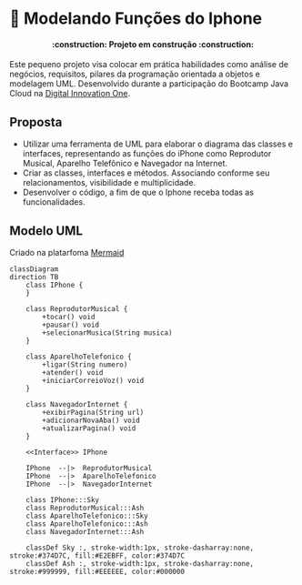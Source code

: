 # 📲 Modelando Funções do Iphone

<h4 align="center"> 
    :construction:  Projeto em construção  :construction:
</h4>

	
Este pequeno projeto visa colocar em prática habilidades como análise de negócios, requisitos, pilares da programação orientada a objetos e modelagem UML. 
Desenvolvido durante a participação do Bootcamp Java Cloud na [Digital Innovation One](https://www.dio.me/).

## Proposta
- Utilizar uma ferramenta de UML para elaborar o diagrama das classes e interfaces, representando as funções do iPhone como Reprodutor Musical, Aparelho Telefônico e Navegador na Internet.
- Criar as classes, interfaces e métodos. Associando conforme seu relacionamentos, visibilidade e multiplicidade.
- Desenvolver o código, a fim de que o Iphone receba todas as funcionalidades.

## Modelo UML
Criado na platarfoma [Mermaid](https://mermaid.js.org/syntax/classDiagram.html)
```mermaid
classDiagram
direction TB
    class IPhone {
    }

    class ReprodutorMusical {
	    +tocar() void
	    +pausar() void
	    +selecionarMusica(String musica)
    }

    class AparelhoTelefonico {
	    +ligar(String numero)
	    +atender() void
	    +iniciarCorreioVoz() void
    }

    class NavegadorInternet {
	    +exibirPagina(String url)
	    +adicionarNovaAba() void
	    +atualizarPagina() void
    }

	<<Interface>> IPhone

    IPhone  --|>  ReprodutorMusical
    IPhone  --|>  AparelhoTelefonico
    IPhone  --|>  NavegadorInternet

	class IPhone:::Sky
	class ReprodutorMusical:::Ash
	class AparelhoTelefonico:::Sky
	class AparelhoTelefonico:::Ash
	class NavegadorInternet:::Ash

	classDef Sky :, stroke-width:1px, stroke-dasharray:none, stroke:#374D7C, fill:#E2EBFF, color:#374D7C
	classDef Ash :, stroke-width:1px, stroke-dasharray:none, stroke:#999999, fill:#EEEEEE, color:#000000
```
